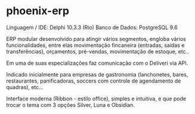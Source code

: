 # phoenix-erp

Linguagem / IDE: Delphi 10.3.3 (Rio)
Banco de Dados: PostgreSQL 9.6

ERP modular desenvolvido para atingir vários segmentos, engloba vários funcionalidades, entre elas 
movimentação fincaneira (entradas, saídas e transferências), orçamentos, pré-vendas, movimentação de estoque, etc.. 

Em uma de suas especializações faz comunicação com o Deliveri via API.

Indicado inicialmente para empresas de gastronomia (lanchonetes, bares, restaurantes, panificadoras, soccers com 
controle de agendamento de quadras), etc...

Interface moderna (Ribbon - estilo office), simples e intuitiva, e que pode trocar o tema com 3 opções Silver, Luna e Obsidian.


